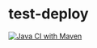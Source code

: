 # test-deploy
[![Java CI with Maven](https://github.com/amasterenko/test-deploy/actions/workflows/build.yml/badge.svg)](https://github.com/amasterenko/test-deploy/actions/workflows/build.yml)